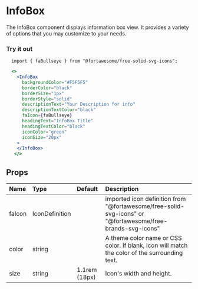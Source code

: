 # InfoBox

The InfoBox component displays information box view. It provides a variety of options that you may customize to your needs.

### Try it out

```
  import { faBullseye } from "@fortawesome/free-solid-svg-icons";
```

```.jsx
  <>
    <InfoBox
      backgroundColor="#F5F5F5"
      borderColor="black"
      borderSize="1px"
      borderStyle="solid"
      descriptionText="Your Description for info"
      descriptionTextColor="black"
      faIcon={faBullseye}
      headingText="InfoBox Title"
      headingTextColor="black"
      iconColor="green"
      iconSize="20px"
    >
    </InfoBox>
   </>
```

## Props

| Name   | Type           | Default       | Description                                                                                               |
| :----- | :------------- | :------------ | :-------------------------------------------------------------------------------------------------------- |
| faIcon | IconDefinition |               | imported icon definition from "@fortawesome/free-solid-svg-icons" or "@fortawesome/free-brands-svg-icons" |
| color  | string         |               | A theme color name or CSS color. If blank, Icon will match the color of the surrounding text.             |
| size   | string         | 1.1rem (18px) | Icon's width and height.                                                                                  |
